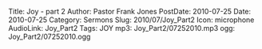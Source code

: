 Title: Joy - part 2
Author: Pastor Frank Jones
PostDate: 2010-07-25
Date: 2010-07-25
Category: Sermons
Slug: 2010/07/Joy_Part2
Icon: microphone
AudioLink: Joy_Part2
Tags: JOY
mp3: Joy_Part2/07252010.mp3
ogg: Joy_Part2/07252010.ogg
